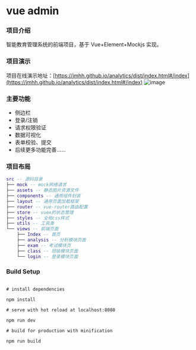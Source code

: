 # vue admin

### 项目介绍

智能教育管理系统的前端项目，基于 Vue+Element+Mockjs 实现。

### 项目演示

项目在线演示地址：[https://jmhh.github.io/analytics/dist/index.html#/index](https://jmhh.github.io/analytics/dist/index.html#/index)
![image](https://github.com/Jmhh/analytics/blob/master/public/images/index.png)

### 主要功能

- 侧边栏
- 登录/注销
- 请求权限验证
- 数据可视化
- 表单校验、提交
- 后续更多功能完善……

### 项目布局

```lua
src -- 源码目录
├── mock -- mock网络请求
├── assets -- 静态图片资源文件
├── components -- 通用组件封装
├── layout -- 通用页面加载框架
├── router -- vue-router路由配置
├── store -- vuex的状态管理
├── styles -- 全局css样式
├── utils -- 工具类
└── views -- 前端页面
    ├── Index -- 首页
    ├── analysis -- 分析模块页面
    ├── exam -- 考试模块页
    ├── class -- 班级模块页面
    └── login -- 登录模块页面
```

### Build Setup

```

# install dependencies

npm install

# serve with hot reload at localhost:8080

npm run dev

# build for production with minification

npm run build

```

```

```

